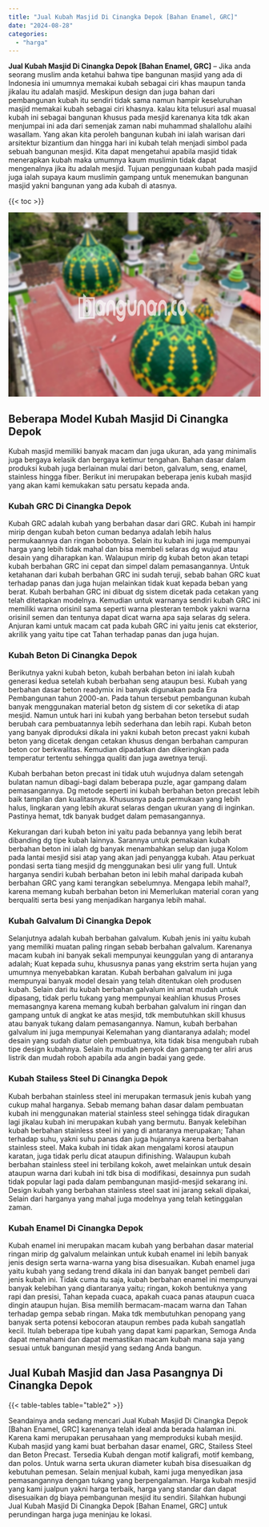 ```yaml
---
title: "Jual Kubah Masjid Di Cinangka Depok [Bahan Enamel, GRC]"
date: "2024-08-28"
categories: 
  - "harga"
---
```


**Jual Kubah Masjid Di Cinangka Depok \[Bahan Enamel, GRC\]** – Jika anda seorang muslim anda ketahui bahwa tipe bangunan masjid yang ada di Indonesia ini umumnya memakai kubah sebagai ciri khas maupun tanda jikalau itu adalah masjid. Meskipun design dan juga bahan dari pembangunan kubah itu sendiri tidak sama namun hampir keseluruhan masjid memakai kubah sebagai ciri khasnya. kalau kita telusuri asal muasal kubah ini sebagai bangunan khusus pada mesjid karenanya kita tdk akan menjumpai ini ada dari semenjak zaman nabi muhammad shalallohu alaihi wasallam. Yang akan kita peroleh bangunan kubah ini ialah warisan dari arsitektur bizantium dan hingga hari ini kubah telah menjadi simbol pada sebuah bangunan mesjid. Kita dapat mengetahui apabila masjid tidak menerapkan kubah maka umumnya kaum muslimin tidak dapat mengenalnya jika itu adalah mesjid. Tujuan penggunaan kubah pada masjid juga ialah supaya kaum muslimin gampang untuk menemukan bangunan masjid yakni bangunan yang ada kubah di atasnya.

{{< toc >}}

![Jual Kubah Masjid Di Cinangka Depok [Bahan Enamel, GRC]](/images/jual-kubah-masjid-28.png)

## Beberapa Model Kubah Masjid Di Cinangka Depok

Kubah masjid memiliki banyak macam dan juga ukuran, ada yang minimalis juga bergaya kelasik dan bergaya ketimur tengahan. Bahan dasar dalam produksi kubah juga berlainan mulai dari beton, galvalum, seng, enamel, stainless hingga fiber. Berikut ini merupakan beberapa jenis kubah masjid yang akan kami kemukakan satu persatu kepada anda.

### Kubah GRC Di Cinangka Depok

Kubah GRC adalah kubah yang berbahan dasar dari GRC. Kubah ini hampir mirip dengan kubah beton cuman bedanya adalah lebih halus permukaannya dan ringan bobotnya. Selain itu kubah ini juga mempunyai harga yang lebih tidak mahal dan bisa membeli selaras dg wujud atau desain yang diharapkan kan. Walaupun mirip dg kubah beton akan tetapi kubah berbahan GRC ini cepat dan simpel dalam pemasangannya. Untuk ketahanan dari kubah berbahan GRC ini sudah teruji, sebab bahan GRC kuat terhadap panas dan juga hujan melainkan tidak kuat kepada beban yang berat. Kubah berbahan GRC ini dibuat dg sistem dicetak pada cetakan yang telah ditetapkan modelnya. Kemudian untuk warnanya sendiri kubah GRC ini memiliki warna orisinil sama seperti warna plesteran tembok yakni warna orisinil semen dan tentunya dapat dicat warna apa saja selaras dg selera. Anjuran kami untuk macam cat pada kubah GRC ini yaitu jenis cat eksterior, akrilik yang yaitu tipe cat Tahan terhadap panas dan juga hujan.

### Kubah Beton Di Cinangka Depok

Berikutnya yakni kubah beton, kubah berbahan beton ini ialah kubah generasi kedua setelah kubah berbahan seng ataupun besi. Kubah yang berbahan dasar beton readymix ini banyak digunakan pada Era Pembangunan tahun 2000-an. Pada tahun tersebut pembangunan kubah banyak menggunakan material beton dg sistem di cor seketika di atap mesjid. Namun untuk hari ini kubah yang berbahan beton tersebut sudah berubah cara pembuatannya lebih sederhana dan lebih rapi. Kubah beton yang banyak diproduksi dikala ini yakni kubah beton precast yakni kubah beton yang dicetak dengan cetakan khusus dengan berbahan campuran beton cor berkwalitas. Kemudian dipadatkan dan dikeringkan pada temperatur tertentu sehingga qualiti dan juga awetnya teruji.

Kubah berbahan beton precast ini tidak utuh wujudnya dalam setengah bulatan namun dibagi-bagi dalam beberapa puzle, agar gampang dalam pemasangannya. Dg metode seperti ini kubah berbahan beton precast lebih baik tampilan dan kualitasnya. Khususnya pada permukaan yang lebih halus, lingkaran yang lebih akurat selaras dengan ukuran yang di inginkan. Pastinya hemat, tdk banyak budget dalam pemasangannya.

Kekurangan dari kubah beton ini yaitu pada bebannya yang lebih berat dibanding dg tipe kubah lainnya. Sarannya untuk pemakaian kubah berbahan beton ini ialah dg banyak menambahkan selup dan juga Kolom pada lantai mesjid sisi atap yang akan jadi penyangga kubah. Atau perkuat pondasi serta tiang mesjid dg menggunakan besi ulir yang full. Untuk harganya sendiri kubah berbahan beton ini lebih mahal daripada kubah berbahan GRC yang kami terangkan sebelumnya. Mengapa lebih mahal?, karena memang kubah berbahan beton ini Memerlukan material coran yang berqualiti serta besi yang menjadikan harganya lebih mahal.

### Kubah Galvalum Di Cinangka Depok

Selanjutnya adalah kubah berbahan galvalum. Kubah jenis ini yaitu kubah yang memiliki muatan paling ringan sebab berbahan galvalum. Karenanya macam kubah ini banyak sekali mempunyai keunggulan yang di antaranya adalah; Kuat kepada suhu, khususnya panas yang ekstrim serta hujan yang umumnya menyebabkan karatan. Kubah berbahan galvalum ini juga mempunyai banyak model desain yang telah ditentukan oleh produsen kubah. Selain dari itu kubah berbahan galvalum ini amat mudah untuk dipasang, tidak perlu tukang yang mempunyai keahlian khusus Proses memasangnya karena memang kubah berbahan galvalum ini ringan dan gampang untuk di angkat ke atas mesjid, tdk membutuhkan skill khusus atau banyak tukang dalam pemasangannya. Namun, kubah berbahan galvalum ini juga mempunyai Kelemahan yang diantaranya adalah; model desain yang sudah diatur oleh pembuatnya, kita tidak bisa mengubah rubah tipe design kubahnya. Selain itu mudah penyok dan gampang ter aliri arus listrik dan mudah roboh apabila ada angin badai yang gede.

### Kubah Stailess Steel Di Cinangka Depok

Kubah berbahan stainless steel ini merupakan termasuk jenis kubah yang cukup mahal harganya. Sebab memang bahan dasar dalam pembuatan kubah ini menggunakan material stainless steel sehingga tidak diragukan lagi jikalau kubah ini merupakan kubah yang bermutu. Banyak kelebihan kubah berbahan stainless steel ini yang di antaranya merupakan; Tahan terhadap suhu, yakni suhu panas dan juga hujannya karena berbahan stainless steel. Maka kubah ini tidak akan mengalami korosi ataupun karatan, juga tidak perlu dicat ataupun difinishing. Walaupun kubah berbahan stainless steel ini terbilang kokoh, awet melainkan untuk desain ataupun warna dari kubah ini tdk bisa di modifikasi, desainnya pun sudah tidak popular lagi pada dalam pembangunan masjid-mesjid sekarang ini. Design kubah yang berbahan stainless steel saat ini jarang sekali dipakai, Selain dari harganya yang mahal juga modelnya yang telah ketinggalan zaman.

### Kubah Enamel Di Cinangka Depok

Kubah enamel ini merupakan macam kubah yang berbahan dasar material ringan mirip dg galvalum melainkan untuk kubah enamel ini lebih banyak jenis design serta warna-warna yang bisa disesuaikan. Kubah enamel juga yaitu kubah yang sedang trend dikala ini dan banyak banget pembeli dari jenis kubah ini. Tidak cuma itu saja, kubah berbahan enamel ini mempunyai banyak kelebihan yang diantaranya yaitu; ringan, kokoh bentuknya yang rapi dan presisi, Tahan kepada cuaca, apakah cuaca panas ataupun cuaca dingin ataupun hujan. Bisa memilih bermacam-macam warna dan Tahan terhadap gempa sebab ringan. Maka tdk membutuhkan penopang yang banyak serta potensi kebocoran ataupun rembes pada kubah sangatlah kecil. Itulah beberapa tipe kubah yang dapat kami paparkan, Semoga Anda dapat memahami dan dapat memastikan macam kubah mana saja yang sesuai untuk bangunan mesjid yang sedang Anda bangun.

## Jual Kubah Masjid dan Jasa Pasangnya Di Cinangka Depok

{{< table-tables table="table2" >}}

Seandainya anda sedang mencari Jual Kubah Masjid Di Cinangka Depok \[Bahan Enamel, GRC\] karenanya telah ideal anda berada halaman ini. Karena kami merupakan perusahaan yang memproduksi kubah mesjid. Kubah masjid yang kami buat berbahan dasar enamel, GRC, Stailess Steel dan Beton Precast. Tersedia Kubah dengan motif kaligrafi, motif kembang, dan polos. Untuk warna serta ukuran diameter kubah bisa disesuaikan dg kebutuhan pemesan. Selain menjual kubah, kami juga menyedikan jasa pemasangannya dengan tukang yang berpengalaman. Harga kubah mesjid yang kami jualpun yakni harga terbaik, harga yang standar dan dapat disesuaikan dg biaya pembangunan mesjid itu sendiri. Silahkan hubungi Jual Kubah Masjid Di Cinangka Depok \[Bahan Enamel, GRC\] untuk perundingan harga juga meninjau ke lokasi.
